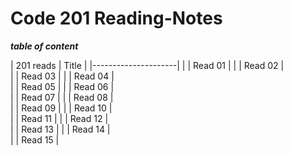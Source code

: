 # Code 201 Reading-Notes


__*table of content*__

| 201 reads | Title   |
|---------------------|
|           | Read 01 |
|           | Read 02 |          
|           | Read 03 |
|           | Read 04 |          
|           | Read 05 |
|           | Read 06 |          
|           | Read 07 |
|           | Read 08 |           
|           | Read 09 |
|           | Read 10 |          
|           | Read 11 |
|           | Read 12 |         
|           | Read 13 |
|           | Read 14 |         
|           | Read 15 |

                    